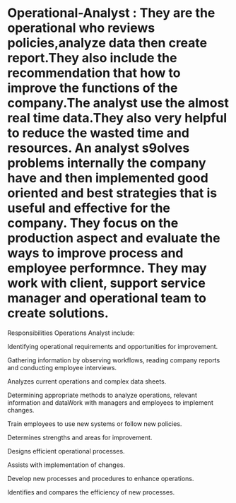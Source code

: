 # Operational-Analyst : They are the operational who reviews policies,analyze data then create report.They also include the recommendation that how to improve the functions of the company.The analyst use the almost real time data.They also very helpful to reduce the wasted time and resources. An analyst s9olves problems internally the company have and then implemented good oriented and best strategies that is useful and effective for the company. They focus on the production aspect and evaluate the ways to improve process and employee performnce. They may work with client, support service manager and operational team to create solutions.

Responsibilities Operations Analyst include:

Identifying operational requirements and opportunities for improvement.

Gathering information by observing workflows, reading company reports and conducting employee interviews.

Analyzes current operations and complex data sheets.

Determining appropriate methods to analyze operations, relevant information and dataWork with managers and employees to implement changes.

Train employees to use new systems or follow new policies.

Determines strengths and areas for improvement.

Designs efficient operational processes.

Assists with implementation of changes.

Develop new processes and procedures to enhance operations.

Identifies and compares the efficiency of new processes.
